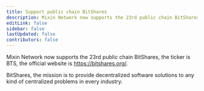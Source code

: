 ```yaml
---
title: Support public chain BitShares
description: Mixin Network now supports the 23rd public chain BitShares.
editLink: false
sidebar: false
lastUpdated: false
contributors: false
---
```


Mixin Network now supports the 23rd public chain BitShares, the ticker is BTS, the official website is https://bitshares.org/.

BitShares, the mission is to provide decentralized software solutions to any kind of centralized problems in every industry.